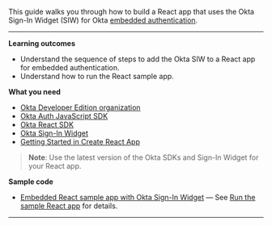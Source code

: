 This guide walks you through how to build a React app that uses the Okta Sign-In Widget (SIW) for Okta [embedded authentication](/docs/concepts/redirect-vs-embedded/#embedded-authentication).

---

**Learning outcomes**

* Understand the sequence of steps to add the Okta SIW to a React app for embedded authentication.
* Understand how to run the React sample app.

**What you need**

* [Okta Developer Edition organization](https://developer.okta.com/signup/oie-preview.html)
* [Okta Auth JavaScript SDK](https://github.com/okta/okta-auth-js)
* [Okta React SDK](https://github.com/okta/okta-react)
* [Okta Sign-In Widget](https://github.com/okta/okta-signin-widget)
* [Getting Started in Create React App](https://create-react-app.dev/docs/getting-started/)

> **Note**: Use the latest version of the Okta SDKs and Sign-In Widget for your React app.

**Sample code**

* [Embedded React sample app with Okta Sign-In Widget](https://github.com/okta/samples-js-react/tree/master/custom-login) &mdash; See [Run the sample React app](#run-the-sample-react-app) for details.

---
